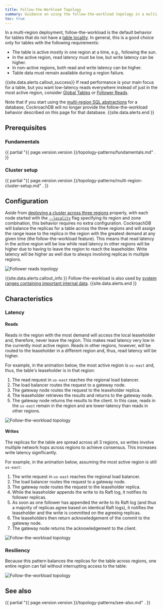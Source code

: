 ```yaml
---
title: Follow-the-Workload Topology
summary: Guidance on using the follow-the-workload topology in a multi-region deployment.
toc: true
---
```


In a multi-region deployment, follow-the-workload is the default behavior for tables that do not have a [table locality](multiregion-overview.html#table-locality). In general, this is a good choice only for tables with the following requirements:

- The table is active mostly in one region at a time, e.g., following the sun.
- In the active region, read latency must be low, but write latency can be higher.
- In non-active regions, both read and write latency can be higher.
- Table data must remain available during a region failure.

{{site.data.alerts.callout_success}}
If read performance is your main focus for a table, but you want low-latency reads everywhere instead of just in the most active region, consider [Global Tables](global-tables.html) or [Follower Reads](topology-follower-reads.html).

Note that if you start using the [multi-region SQL abstractions](multiregion-overview.html) for a database, CockroachDB will no longer provide the follow-the-workload behavior described on this page for that database.
{{site.data.alerts.end }}

## Prerequisites

### Fundamentals

{{ partial "{{ page.version.version }}/topology-patterns/fundamentals.md" . }}

### Cluster setup

{{ partial "{{ page.version.version }}/topology-patterns/multi-region-cluster-setup.md" . }}

## Configuration

Aside from [deploying a cluster across three regions](#cluster-setup) properly, with each node started with the [`--locality`](cockroach-start.html#locality) flag specifying its region and zone combination, this behavior requires no extra configuration. CockroachDB will balance the replicas for a table across the three regions and will assign the range lease to the replica in the region with the greatest demand at any given time (the follow-the-workload feature). This means that read latency in the active region will be low while read latency in other regions will be higher due to having to leave the region to reach the leaseholder. Write latency will be higher as well due to always involving replicas in multiple regions.

<img src="{{ 'images/v21.1/topology-patterns/topology_follower_reads1.png' | relative_url }}" alt="Follower reads topology" style="max-width:100%" />

{{site.data.alerts.callout_info }}
Follow-the-workload is also used by [system ranges containing important internal data](configure-replication-zones.html#create-a-replication-zone-for-a-system-range).
{{site.data.alerts.end }}

## Characteristics

### Latency

#### Reads

Reads in the region with the most demand will access the local leaseholder and, therefore, never leave the region. This makes read latency very low in the currently most active region. Reads in other regions, however, will be routed to the leaseholder in a different region and, thus, read latency will be higher.

For example, in the animation below, the most active region is `us-east` and, thus, the table's leaseholder is in that region:

1. The read request in `us-east` reaches the regional load balancer.
2. The load balancer routes the request to a gateway node.
3. The gateway node routes the request to the leaseholder replica.
4. The leaseholder retrieves the results and returns to the gateway node.
5. The gateway node returns the results to the client. In this case, reads in the `us-east` remain in the region and are lower-latency than reads in other regions.

<img src="{{ 'images/v21.1/topology-patterns/topology_follow_the_workload_reads.png' | relative_url }}" alt="Follow-the-workload topology" style="max-width:100%" />

#### Writes

The replicas for the table are spread across all 3 regions, so writes involve multiple network hops across regions to achieve consensus. This increases write latency significantly.

For example, in the animation below, assuming the most active region is still `us-east`:

1. The write request in `us-east` reaches the regional load balancer.
2. The load balancer routes the request to a gateway node.
3. The gateway node routes the request to the leaseholder replica.
4. While the leaseholder appends the write to its Raft log, it notifies its follower replicas.
5. As soon as one follower has appended the write to its Raft log (and thus a majority of replicas agree based on identical Raft logs), it notifies the leaseholder and the write is committed on the agreeing replicas.
6. The leaseholders then return acknowledgement of the commit to the gateway node.
7. The gateway node returns the acknowledgement to the client.

<img src="{{ 'images/v21.1/topology-patterns/topology_follow_the_workload_writes.gif' | relative_url }}" alt="Follow-the-workload topology" style="max-width:100%" />

### Resiliency

Because this pattern balances the replicas for the table across regions, one entire region can fail without interrupting access to the table:

<img src="{{ 'images/v21.1/topology-patterns/topology_follower_reads_resiliency.png' | relative_url }}" alt="Follow-the-workload topology" style="max-width:100%" />

<!-- However, if an additional machine holding a replica for the table fails at the same time as the region failure, the range to which the replica belongs becomes unavailable for reads and writes:

<img src="{{ 'images/v21.1/topology-patterns/topology_follower_reads3.png' | relative_url }}" alt="Follow-the-workload topology" style="max-width:100%" /> -->

## See also

{{ partial "{{ page.version.version }}/topology-patterns/see-also.md" . }}
